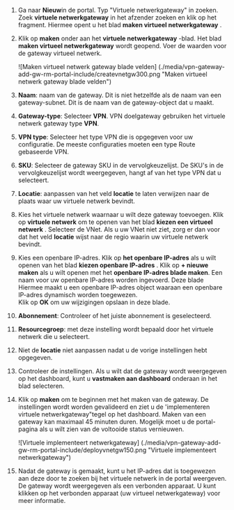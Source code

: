 1. Ga naar **Nieuw**in de portal. Typ "Virtuele netwerkgateway" in zoeken. Zoek **virtuele netwerkgateway** in het afzender zoeken en klik op het fragment. Hiermee opent u het blad **maken virtueel netwerkgateway** .
2. Klik op **maken** onder aan het **virtuele netwerkgateway** -blad. Het blad **maken virtueel netwerkgateway** wordt geopend. Voer de waarden voor de gateway virtueel netwerk.

    ![Maken virtueel netwerk gateway blade velden] (./media/vpn-gateway-add-gw-rm-portal-include/createvnetgw300.png "Maken virtueel netwerk gateway blade velden")

3. **Naam**: naam van de gateway. Dit is niet hetzelfde als de naam van een gateway-subnet. Dit is de naam van de gateway-object dat u maakt.

4. **Gateway-type**: Selecteer **VPN**. VPN doelgateway gebruiken het virtuele netwerk gateway type **VPN**. 

5. **VPN type**: Selecteer het type VPN die is opgegeven voor uw configuratie. De meeste configuraties moeten een type Route gebaseerde VPN.

6. **SKU**: Selecteer de gateway SKU in de vervolgkeuzelijst. De SKU's in de vervolgkeuzelijst wordt weergegeven, hangt af van het type VPN dat u selecteert.

7. **Locatie**: aanpassen van het veld **locatie** te laten verwijzen naar de plaats waar uw virtuele netwerk bevindt.
 
8. Kies het virtuele netwerk waarnaar u wilt deze gateway toevoegen. Klik op **virtuele netwerk** om te openen van het blad **kiezen een virtueel netwerk** . Selecteer de VNet. Als u uw VNet niet ziet, zorg er dan voor dat het veld **locatie** wijst naar de regio waarin uw virtuele netwerk bevindt.

9. Kies een openbare IP-adres. Klik op **het openbare IP-adres** als u wilt openen van het blad **kiezen openbare IP-adres** . Klik op **+ nieuwe maken** als u wilt openen met het **openbare IP-adres blade maken**. Een naam voor uw openbare IP-adres worden ingevoerd. Deze blade Hiermee maakt u een openbare IP-adres object waaraan een openbare IP-adres dynamisch worden toegewezen.<br>Klik op **OK** om uw wijzigingen opslaan in deze blade.

10. **Abonnement**: Controleer of het juiste abonnement is geselecteerd.

11. **Resourcegroep**: met deze instelling wordt bepaald door het virtuele netwerk die u selecteert. 

12. Niet de **locatie** niet aanpassen nadat u de vorige instellingen hebt opgegeven.

13. Controleer de instellingen. Als u wilt dat de gateway wordt weergegeven op het dashboard, kunt u **vastmaken aan dashboard** onderaan in het blad selecteren.

14. Klik op **maken** om te beginnen met het maken van de gateway. De instellingen wordt worden gevalideerd en ziet u de 'implementeren virtuele netwerkgateway"tegel op het dashboard. Maken van een gateway kan maximaal 45 minuten duren. Mogelijk moet u de portal-pagina als u wilt zien van de voltooide status vernieuwen.

    ![Virtuele implementeert netwerkgateway] (./media/vpn-gateway-add-gw-rm-portal-include/deployvnetgw150.png "Virtuele implementeert netwerkgateway")

11. Nadat de gateway is gemaakt, kunt u het IP-adres dat is toegewezen aan deze door te zoeken bij het virtuele netwerk in de portal weergeven. De gateway wordt weergegeven als een verbonden apparaat. U kunt klikken op het verbonden apparaat (uw virtueel netwerkgateway) voor meer informatie.



